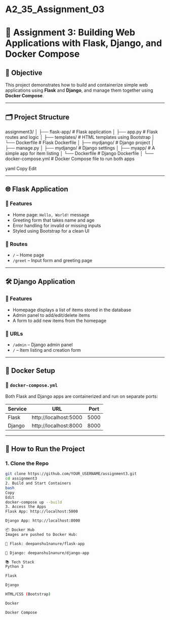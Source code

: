 ﻿# A2_35_Assignment_03
# 🧩 Assignment 3: Building Web Applications with Flask, Django, and Docker Compose

## 📌 Objective

This project demonstrates how to build and containerize simple web applications using **Flask** and **Django**, and manage them together using **Docker Compose**.

---

## 🗂️ Project Structure

assignment3/ │ ├── flask-app/ # Flask application │ ├── app.py # Flask routes and logic │ ├── templates/ # HTML templates using Bootstrap │ └── Dockerfile # Flask Dockerfile │ ├── mydjango/ # Django project │ ├── manage.py │ ├── mydjango/ # Django settings │ ├── myapp/ # A simple app for item listing │ └── Dockerfile # Django Dockerfile │ └── docker-compose.yml # Docker Compose file to run both apps

yaml
Copy
Edit

---

## 🌐 Flask Application

### 🔧 Features

- Home page: `Hello, World!` message
- Greeting form that takes name and age
- Error handling for invalid or missing inputs
- Styled using Bootstrap for a clean UI

### 🔗 Routes

- `/` – Home page
- `/greet` – Input form and greeting page

---

## 🛠️ Django Application

### 🔧 Features

- Homepage displays a list of items stored in the database
- Admin panel to add/edit/delete items
- A form to add new items from the homepage

### 🔗 URLs

- `/admin` – Django admin panel
- `/` – Item listing and creation form

---

## 🐳 Docker Setup

### 📄 `docker-compose.yml`

Both Flask and Django apps are containerized and run on separate ports:

| Service | URL                     | Port  |
|---------|--------------------------|--------|
| Flask   | http://localhost:5000    | 5000   |
| Django  | http://localhost:8000    | 8000   |

---

## 🚀 How to Run the Project

### 1. Clone the Repo

```bash
git clone https://github.com/YOUR_USERNAME/assignment3.git
cd assignment3
2. Build and Start Containers
bash
Copy
Edit
docker-compose up --build
3. Access the Apps
Flask App: http://localhost:5000

Django App: http://localhost:8000

📦 Docker Hub
Images are pushed to Docker Hub:

🐍 Flask: deepanshu1nanure/flask-app

🧱 Django: deepanshu1nanure/django-app

📚 Tech Stack
Python 3

Flask

Django

HTML/CSS (Bootstrap)

Docker

Docker Compose
